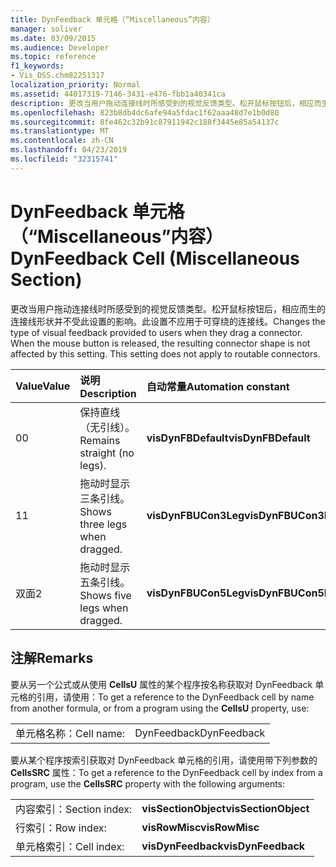 ```yaml
---
title: DynFeedback 单元格（“Miscellaneous”内容）
manager: soliver
ms.date: 03/09/2015
ms.audience: Developer
ms.topic: reference
f1_keywords:
- Vis_DSS.chm82251317
localization_priority: Normal
ms.assetid: 44017319-7146-3431-e476-fbb1a40341ca
description: 更改当用户拖动连接线时所感受到的视觉反馈类型。松开鼠标按钮后，相应而生的连接线形状并不受此设置的影响。此设置不应用于可穿绕的连接线。
ms.openlocfilehash: 823b8db4dc6afe94a5fdac1f62aaa48d7e1b0d80
ms.sourcegitcommit: 8fe462c32b91c87911942c188f3445e85a54137c
ms.translationtype: MT
ms.contentlocale: zh-CN
ms.lasthandoff: 04/23/2019
ms.locfileid: "32315741"
---
```

# <a name="dynfeedback-cell-miscellaneous-section"></a><span data-ttu-id="165b0-105">DynFeedback 单元格（“Miscellaneous”内容）</span><span class="sxs-lookup"><span data-stu-id="165b0-105">DynFeedback Cell (Miscellaneous Section)</span></span>

<span data-ttu-id="165b0-p102">更改当用户拖动连接线时所感受到的视觉反馈类型。松开鼠标按钮后，相应而生的连接线形状并不受此设置的影响。此设置不应用于可穿绕的连接线。</span><span class="sxs-lookup"><span data-stu-id="165b0-p102">Changes the type of visual feedback provided to users when they drag a connector. When the mouse button is released, the resulting connector shape is not affected by this setting. This setting does not apply to routable connectors.</span></span>
  
|<span data-ttu-id="165b0-109">**Value**</span><span class="sxs-lookup"><span data-stu-id="165b0-109">**Value**</span></span>|<span data-ttu-id="165b0-110">**说明**</span><span class="sxs-lookup"><span data-stu-id="165b0-110">**Description**</span></span>|<span data-ttu-id="165b0-111">**自动常量**</span><span class="sxs-lookup"><span data-stu-id="165b0-111">**Automation constant**</span></span>|
|:-----|:-----|:-----|
| <span data-ttu-id="165b0-112">0</span><span class="sxs-lookup"><span data-stu-id="165b0-112">0</span></span>  <br/> | <span data-ttu-id="165b0-113">保持直线（无引线）。</span><span class="sxs-lookup"><span data-stu-id="165b0-113">Remains straight (no legs).</span></span>  <br/> |<span data-ttu-id="165b0-114">**visDynFBDefault**</span><span class="sxs-lookup"><span data-stu-id="165b0-114">**visDynFBDefault**</span></span> <br/> |
| <span data-ttu-id="165b0-115">1</span><span class="sxs-lookup"><span data-stu-id="165b0-115">1</span></span>  <br/> | <span data-ttu-id="165b0-116">拖动时显示三条引线。</span><span class="sxs-lookup"><span data-stu-id="165b0-116">Shows three legs when dragged.</span></span>  <br/> |<span data-ttu-id="165b0-117">**visDynFBUCon3Leg**</span><span class="sxs-lookup"><span data-stu-id="165b0-117">**visDynFBUCon3Leg**</span></span> <br/> |
| <span data-ttu-id="165b0-118">双面</span><span class="sxs-lookup"><span data-stu-id="165b0-118">2</span></span>  <br/> | <span data-ttu-id="165b0-119">拖动时显示五条引线。</span><span class="sxs-lookup"><span data-stu-id="165b0-119">Shows five legs when dragged.</span></span>  <br/> |<span data-ttu-id="165b0-120">**visDynFBUCon5Leg**</span><span class="sxs-lookup"><span data-stu-id="165b0-120">**visDynFBUCon5Leg**</span></span> <br/> |
   
## <a name="remarks"></a><span data-ttu-id="165b0-121">注解</span><span class="sxs-lookup"><span data-stu-id="165b0-121">Remarks</span></span>

<span data-ttu-id="165b0-122">要从另一个公式或从使用 **CellsU** 属性的某个程序按名称获取对 DynFeedback 单元格的引用，请使用：</span><span class="sxs-lookup"><span data-stu-id="165b0-122">To get a reference to the DynFeedback cell by name from another formula, or from a program using the **CellsU** property, use:</span></span> 
  
|||
|:-----|:-----|
| <span data-ttu-id="165b0-123">单元格名称：</span><span class="sxs-lookup"><span data-stu-id="165b0-123">Cell name:</span></span>  <br/> | <span data-ttu-id="165b0-124">DynFeedback</span><span class="sxs-lookup"><span data-stu-id="165b0-124">DynFeedback</span></span>  <br/> |
   
<span data-ttu-id="165b0-125">要从某个程序按索引获取对 DynFeedback 单元格的引用，请使用带下列参数的 **CellsSRC** 属性：</span><span class="sxs-lookup"><span data-stu-id="165b0-125">To get a reference to the DynFeedback cell by index from a program, use the **CellsSRC** property with the following arguments:</span></span> 
  
|||
|:-----|:-----|
| <span data-ttu-id="165b0-126">内容索引：</span><span class="sxs-lookup"><span data-stu-id="165b0-126">Section index:</span></span>  <br/> |<span data-ttu-id="165b0-127">**visSectionObject**</span><span class="sxs-lookup"><span data-stu-id="165b0-127">**visSectionObject**</span></span> <br/> |
| <span data-ttu-id="165b0-128">行索引：</span><span class="sxs-lookup"><span data-stu-id="165b0-128">Row index:</span></span>  <br/> |<span data-ttu-id="165b0-129">**visRowMisc**</span><span class="sxs-lookup"><span data-stu-id="165b0-129">**visRowMisc**</span></span> <br/> |
| <span data-ttu-id="165b0-130">单元格索引：</span><span class="sxs-lookup"><span data-stu-id="165b0-130">Cell index:</span></span>  <br/> |<span data-ttu-id="165b0-131">**visDynFeedback**</span><span class="sxs-lookup"><span data-stu-id="165b0-131">**visDynFeedback**</span></span> <br/> |
   

